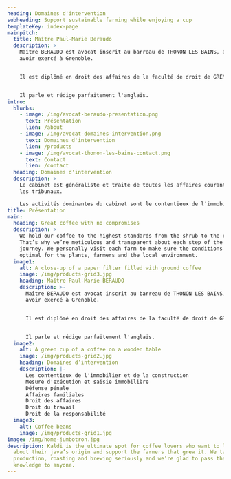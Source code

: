 ```yaml
---
heading: Domaines d'intervention
subheading: Support sustainable farming while enjoying a cup
templateKey: index-page
mainpitch:
  title: Maître Paul-Marie Beraudo
  description: >
    Maître BERAUDO est avocat inscrit au barreau de THONON LES BAINS, après
    avoir exercé à Grenoble.


    Il est diplômé en droit des affaires de la faculté de droit de GRENOBLE et a étudié le droit anglo-saxon à l'Université du WYOMING.


    Il parle et rédige parfaitement l'anglais.
intro:
  blurbs:
    - image: /img/avocat-beraudo-presentation.png
      text: Présentation
      lien: /about
    - image: /img/avocat-domaines-intervention.png
      text: Domaines d'intervention
      lien: /products
    - image: /img/avocat-thonon-les-bains-contact.png
      text: Contact
      lien: /contact
  heading: Domaines d'intervention
  description: >
    Le cabinet est généraliste et traite de toutes les affaires courantes devant
    les tribunaux.

    Les activités dominantes du cabinet sont le contentieux de l’immobilier et la défense pénale.
title: Présentation
main:
  heading: Great coffee with no compromises
  description: >
    We hold our coffee to the highest standards from the shrub to the cup.
    That’s why we’re meticulous and transparent about each step of the coffee’s
    journey. We personally visit each farm to make sure the conditions are
    optimal for the plants, farmers and the local environment.
  image1:
    alt: A close-up of a paper filter filled with ground coffee
    image: /img/products-grid3.jpg
    heading: Maître Paul-Marie BERAUDO
    description: >-
      Maître BERAUDO est avocat inscrit au barreau de THONON LES BAINS, après
      avoir exercé à Grenoble.


      Il est diplômé en droit des affaires de la faculté de droit de GRENOBLE et a étudié le droit anglo-saxon à l'Université du WYOMING.


      Il parle et rédige parfaitement l'anglais.
  image2:
    alt: A green cup of a coffee on a wooden table
    image: /img/products-grid2.jpg
    heading: Domaines d’intervention
    description: |-
      Les contentieux de l'immobilier et de la construction
      Mesure d'exécution et saisie immobilière
      Défense pénale
      Affaires familiales
      Droit des affaires
      Droit du travail
      Droit de la responsabilité
  image3:
    alt: Coffee beans
    image: /img/products-grid1.jpg
image: /img/home-jumbotron.jpg
description: Kaldi is the ultimate spot for coffee lovers who want to learn
  about their java’s origin and support the farmers that grew it. We take coffee
  production, roasting and brewing seriously and we’re glad to pass that
  knowledge to anyone.
---
```

